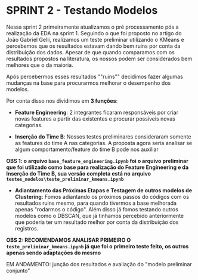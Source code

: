# **SPRINT 2 - Testando Modelos**

Nessa sprint 2 primeiramente atualizamos o pré processamento pós a realização da EDA na sprint 1. Seguindo o que foi proposto no artigo do João Gabriel Gelli, realizamos um teste preliminar utilizando o KMeans e percebemos que os resultados estavam dando bem ruins por conta da distribuição dos dados. Apesar de que quando comparamos com os resultados propostos na literatura, os nossos podem ser considerados bem melhores que o da maioria.

Após percebermos esses resultados ""ruins"" decidimos fazer algumas mudanças na base para procurarmos melhorar o desempenho dos modelos.

Por conta disso nos dividimos em **3 funções**:

- **Feature Engineering**: 2 integrantes ficaram responsáveis por criar novas features a partir das existentes e procurar possíveis novas categorias.

- **Inserção do Time B**: Nossos testes preliminares consideraram somente as features do time A nas categorias. A proposta agora seria analisar se algum comportamento/feature do time B pode nos auxiliar

**OBS 1: o arquivo `base_feature_engineering.ipynb` foi o arquivo preliminar que foi utilizado como base para realização do Feature Engineering e da Inserção do Time B, sua versão completa está no arquivo `testes_modelos\teste_preliminar_kmeans.ipynb`**

- **Adiantamento das Próximas Etapas e Testagem de outros modelos de Clustering**: Fomos adiantando os próximos passos do códigos com os resultados ruins mesmo, para quando tivermos a base melhorada apenas "rodarmos o código". Além disso já fomos testando outros modelos como o DBSCAN, que já tinhamos percebido anteriormente que poderia ter um resultado melhor por conta da distribuição dos registros. 

**OBS 2: RECOMENDAMOS ANALISAR PRIMEIRO O `teste_preliminar_kmeans.ipynb` já que foi o primeiro teste feito, os outros apenas sendo adaptações do mesmo**

EM ANDAMENTO: junção dos resultados e avaliação do "modelo preliminar conjunto"